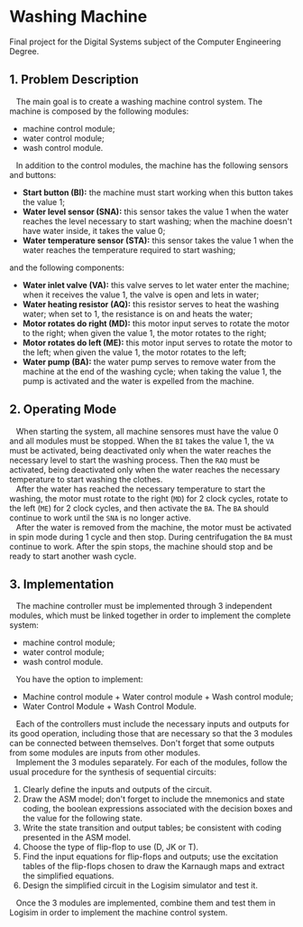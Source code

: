 # Washing Machine
Final project for the Digital Systems subject of the Computer Engineering Degree.

## 1. Problem Description
&nbsp;&nbsp;&nbsp;The main goal is to create a washing machine control system. The machine is composed by the following modules:  
* machine control module;  
* water control module;  
* wash control module.  

&nbsp;&nbsp;&nbsp;In addition to the control modules, the machine has the following sensors and buttons:  
* **Start button (BI):** the machine must start working when this button takes the value 1;  
* **Water level sensor (SNA):** this sensor takes the value 1 when the water reaches the level necessary to start washing; when the machine doesn't have water inside, it takes the value 0;  
* **Water temperature sensor (STA):** this sensor takes the value 1 when the water reaches the temperature required to start washing;  

and the following components:  
* **Water inlet valve (VA):** this valve serves to let water enter the machine; when it receives the value 1, the valve is open and lets in water;  
* **Water heating resistor (AQ):** this resistor serves to heat the washing water; when set to 1, the resistance is on and heats the water;  
* **Motor rotates do right (MD):** this motor input serves to rotate the motor to the right; when given the value 1, the motor rotates to the right;
* **Motor rotates do left (ME):** this motor input serves to rotate the motor to the left; when given the value 1, the motor rotates to the left;  
* **Water pump (BA):** the water pump serves to remove water from the machine at the end of the washing cycle; when taking the value 1, the pump is activated and the water is expelled from the machine.  

## 2. Operating Mode
&nbsp;&nbsp;&nbsp;When starting the system, all machine sensores must have the value 0 and all modules must be stopped. When the `BI` takes the value 1, the `VA` must be activated, being deactivated only when the water reaches the necessary level to start the washing process. Then the `RAQ` must be activated, being deactivated only when the water reaches the necessary temperature to start washing the clothes.  
&nbsp;&nbsp;&nbsp;After the water has reached the necessary temperature to start the washing, the motor must rotate to the right (`MD`) for 2 clock cycles, rotate to the left (`ME`) for 2 clock cycles, and then activate the `BA`. The `BA` should continue to work until the `SNA` is no longer active.  
&nbsp;&nbsp;&nbsp;After the water is removed from the machine, the motor must be activated in spin mode during 1 cycle and then stop. During centrifugation the `BA` must continue to work. After the spin stops, the machine should stop and be ready to start another wash cycle.  

## 3. Implementation
&nbsp;&nbsp;&nbsp;The machine controller must be implemented through 3 independent modules, which must be linked together in order to implement the complete system:  
* machine control module;
* water control module;
* wash control module.  

&nbsp;&nbsp;&nbsp;You have the option to implement:  
* Machine control module + Water control module + Wash control module; 
* Water Control Module + Wash Control Module.

&nbsp;&nbsp;&nbsp;Each of the controllers must include the necessary inputs and outputs for its good operation, including those that are necessary so that the 3 modules can be connected between themselves. Don't forget that some outputs from some modules are inputs from other modules.  
&nbsp;&nbsp;&nbsp;Implement the 3 modules separately. For each of the modules, follow the usual procedure for the synthesis of sequential circuits:  
1. Clearly define the inputs and outputs of the circuit.
2. Draw the ASM model; don't forget to include the mnemonics and state coding, the boolean expressions associated with the decision boxes and the value for the following state.
3. Write the state transition and output tables; be consistent with coding presented in the ASM model.
4. Choose the type of flip-flop to use (D, JK or T).
5. Find the input equations for flip-flops and outputs; use the excitation tables of the flip-flops chosen to draw the Karnaugh maps and extract the simplified equations.
6. Design the simplified circuit in the Logisim simulator and test it.

&nbsp;&nbsp;&nbsp;Once the 3 modules are implemented, combine them and test them in Logisim in order to implement the machine control system.
